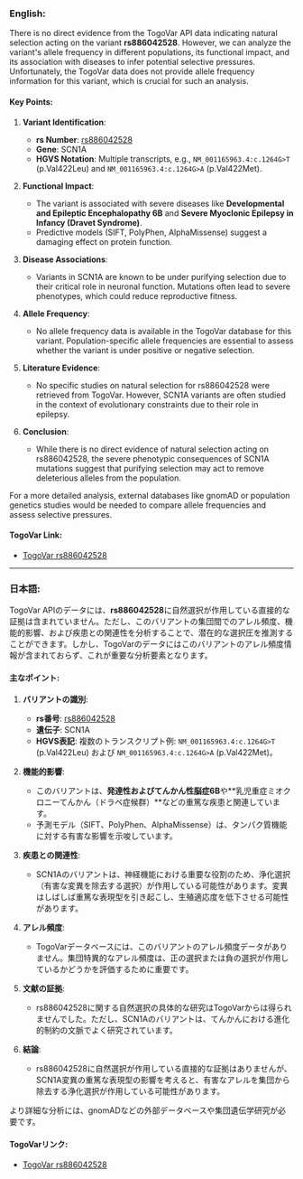 ### English:
There is no direct evidence from the TogoVar API data indicating natural selection acting on the variant **rs886042528**. However, we can analyze the variant's allele frequency in different populations, its functional impact, and its association with diseases to infer potential selective pressures. Unfortunately, the TogoVar data does not provide allele frequency information for this variant, which is crucial for such an analysis.

#### Key Points:
1. **Variant Identification**:
   - **rs Number**: [rs886042528](https://identifiers.org/dbsnp/rs886042528)
   - **Gene**: SCN1A
   - **HGVS Notation**: Multiple transcripts, e.g., `NM_001165963.4:c.1264G>T` (p.Val422Leu) and `NM_001165963.4:c.1264G>A` (p.Val422Met).

2. **Functional Impact**:
   - The variant is associated with severe diseases like **Developmental and Epileptic Encephalopathy 6B** and **Severe Myoclonic Epilepsy in Infancy (Dravet Syndrome)**.
   - Predictive models (SIFT, PolyPhen, AlphaMissense) suggest a damaging effect on protein function.

3. **Disease Associations**:
   - Variants in SCN1A are known to be under purifying selection due to their critical role in neuronal function. Mutations often lead to severe phenotypes, which could reduce reproductive fitness.

4. **Allele Frequency**:
   - No allele frequency data is available in the TogoVar database for this variant. Population-specific allele frequencies are essential to assess whether the variant is under positive or negative selection.

5. **Literature Evidence**:
   - No specific studies on natural selection for rs886042528 were retrieved from TogoVar. However, SCN1A variants are often studied in the context of evolutionary constraints due to their role in epilepsy.

6. **Conclusion**:
   - While there is no direct evidence of natural selection acting on rs886042528, the severe phenotypic consequences of SCN1A mutations suggest that purifying selection may act to remove deleterious alleles from the population.

For a more detailed analysis, external databases like gnomAD or population genetics studies would be needed to compare allele frequencies and assess selective pressures.

#### TogoVar Link:
- [TogoVar rs886042528](https://togovar.org/variant/rs886042528)

---

### 日本語:
TogoVar APIのデータには、**rs886042528**に自然選択が作用している直接的な証拠は含まれていません。ただし、このバリアントの集団間でのアレル頻度、機能的影響、および疾患との関連性を分析することで、潜在的な選択圧を推測することができます。しかし、TogoVarのデータにはこのバリアントのアレル頻度情報が含まれておらず、これが重要な分析要素となります。

#### 主なポイント:
1. **バリアントの識別**:
   - **rs番号**: [rs886042528](https://identifiers.org/dbsnp/rs886042528)
   - **遺伝子**: SCN1A
   - **HGVS表記**: 複数のトランスクリプト例: `NM_001165963.4:c.1264G>T` (p.Val422Leu) および `NM_001165963.4:c.1264G>A` (p.Val422Met)。

2. **機能的影響**:
   - このバリアントは、**発達性およびてんかん性脳症6B**や**乳児重症ミオクロニーてんかん（ドラベ症候群）**などの重篤な疾患と関連しています。
   - 予測モデル（SIFT、PolyPhen、AlphaMissense）は、タンパク質機能に対する有害な影響を示唆しています。

3. **疾患との関連性**:
   - SCN1Aのバリアントは、神経機能における重要な役割のため、浄化選択（有害な変異を除去する選択）が作用している可能性があります。変異はしばしば重篤な表現型を引き起こし、生殖適応度を低下させる可能性があります。

4. **アレル頻度**:
   - TogoVarデータベースには、このバリアントのアレル頻度データがありません。集団特異的なアレル頻度は、正の選択または負の選択が作用しているかどうかを評価するために重要です。

5. **文献の証拠**:
   - rs886042528に関する自然選択の具体的な研究はTogoVarからは得られませんでした。ただし、SCN1Aのバリアントは、てんかんにおける進化的制約の文脈でよく研究されています。

6. **結論**:
   - rs886042528に自然選択が作用している直接的な証拠はありませんが、SCN1A変異の重篤な表現型の影響を考えると、有害なアレルを集団から除去する浄化選択が作用している可能性があります。

より詳細な分析には、gnomADなどの外部データベースや集団遺伝学研究が必要です。

#### TogoVarリンク:
- [TogoVar rs886042528](https://togovar.org/variant/rs886042528)